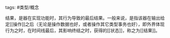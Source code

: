 tags: #类型/概念 

结果，是器在实现功能时，其行为导致的最后结果。一般来说，是指该器在输出给定[[操作]]之后（无论是操作数据也好，或者操作其它类型事务也好），即外界体现行为之时，在时间线最后，其影响终结之时，获得的[[状态]]，称之为[[结果]]。